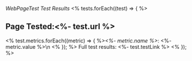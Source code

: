 *WebPageTest Test Results*
<% tests.forEach((test) => { %>
## Page Tested:<%- test.url %>
<% test.metrics.forEach((metric) => { %>*<%- metric.name %>*: <%- metric.value %>\n  <% }); %>
Full test results: <%- test.testLink %>
<% }); %>